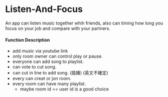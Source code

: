 # Listen-And-Focus

An app can listen music together whih friends, also can timing how long you focus on your job and compare with your partners.


#### Function Description

* add music via youtube link
* only room owner can control play or pause.
* everyone can add song to playlist.
* can vote to cut song.
* can cut in line to add song. (插播) (英文不確定)
* every can creat or jon room.
* every room can have many playlist.
  * maybe room id == user id is a good choice
